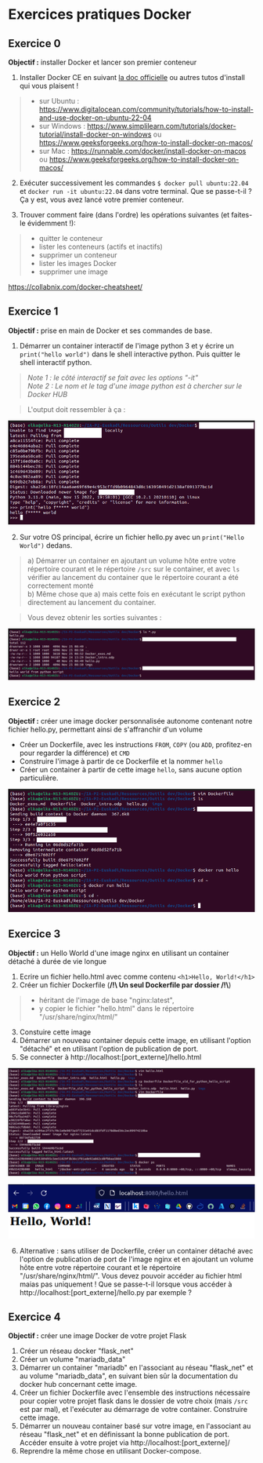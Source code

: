 # Exercices pratiques Docker

## Exercice 0

**Objectif :** installer Docker et lancer son premier conteneur

1. Installer Docker CE en suivant [la doc officielle](https://docs.docker.com/get-docker/) ou autres tutos d'install qui vous plaisent !
> * sur Ubuntu : https://www.digitalocean.com/community/tutorials/how-to-install-and-use-docker-on-ubuntu-22-04  
> * sur Windows : https://www.simplilearn.com/tutorials/docker-tutorial/install-docker-on-windows ou https://www.geeksforgeeks.org/how-to-install-docker-on-macos/
> * sur Mac : https://runnable.com/docker/install-docker-on-macos ou https://www.geeksforgeeks.org/how-to-install-docker-on-macos/

2. Exécuter successivement les commandes `$ docker pull ubuntu:22.04` et `docker run -it ubuntu:22.04` dans votre terminal. Que se passe-t-il ? Ça y est, vous avez lancé votre premier conteneur.

3. Trouver comment faire (dans l'ordre) les opérations suivantes (et faites-le évidemment !):
> * quitter le conteneur
> * lister les conteneurs (actifs et inactifs)
> * supprimer un conteneur
> * lister les images Docker
> * supprimer une image

https://collabnix.com/docker-cheatsheet/


## Exercice 1

**Objectif :** prise en main de Docker et ses commandes de base.

1. Démarrer un container interactif de l'image python 3 et y écrire un `print("hello world")` dans le shell interactive python. Puis quitter le shell interactif python.
> _Note 1 : le côté interactif se fait avec les options "-it"_  
> _Note 2 : Le nom et le tag d'une image python est à chercher sur le Docker HUB_  

> L'output doit ressembler à ça :

![img](imgs/img1.png)

2. Sur votre OS principal, écrire un fichier hello.py avec un `print("Hello World")` dedans.
> a) Démarrer un container en ajoutant un volume hôte entre votre répertoire courant et le répertoire `/src` sur le container, et avec `ls` vérifier au lancement du container que le répertoire courant a été correctement monté  
> b) Même chose que a) mais cette fois en exécutant le script python directement au lancement du container.  

> Vous devez obtenir les sorties suivantes :

![img](imgs/img2.png)

## Exercice 2

**Objectif :** créer une image docker personnalisée autonome contenant notre fichier hello.py, permettant ainsi de s'affranchir d'un volume

* Créer un Dockerfile, avec les instructions `FROM`, `COPY` (ou `ADD`, profitez-en pour regarder la différence) et `CMD`
* Construire l'image à partir de ce Dockerfile et la nommer `hello`
* Créer un container à partir de cette image `hello`, sans aucune option particulière.

![img](imgs/img3.png)

## Exercice 3

**Objectif :** un Hello World d'une image nginx en utilisant un container détaché à durée de vie longue

1. Ecrire un fichier hello.html avec comme contenu `<h1>Hello, World!</h1>`
2. Créer un fichier Dockerfile (**/!\\ Un seul Dockerfile par dossier /!\\**)
>- héritant de l'image de base "nginx:latest",  
>- y copier le fichier "hello.html" dans le répertoire "/usr/share/nginx/html/"  
3. Constuire cette image
4. Démarrer un nouveau container depuis cette image, en utilisant l'option "détaché" et en utilisant l'option de publication de port.
5. Se connecter à http://localhost:[port_externe]/hello.html

![img](imgs/img4.png)

![img](imgs/img5.png)

6. Alternative : sans utiliser de Dockerfile, créer un container détaché avec l'option de publication de port de l'image nginx et en ajoutant un volume hôte entre votre répertoire courant et le répertoire "/usr/share/nginx/html/". Vous devez pouvoir accéder au fichier html maias pas uniquement ! Que se passe-t-il lorsque vous accéder à http://localhost:[port_externe]/hello.py par exemple ?

## Exercice 4

**Objectif :** créer une image Docker de votre projet Flask

1. Créer un réseau docker "flask_net"
2. Créer un volume "mariadb_data"
3. Démarrer un container "mariadb" en l'associant au réseau "flask_net" et au volume "mariadb_data", en suivant bien sûr la documentation du docker hub concernant cette image.
4. Créer un fichier Dockerfile avec l'ensemble des instructions nécessaire pour copier votre projet flask dans le dossier de votre choix (mais `/src` est par mal), et l'exécuter au démarrage de votre container. Construire cette image.
5. Démarrer un nouveau container basé sur votre image, en l'associant au réseau "flask_net" et en définissant la bonne publication de port. Accéder ensuite à votre projet via http://localhost:[port_externe]/
6. Reprendre la même chose en utilisant Docker-compose.
